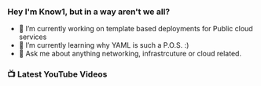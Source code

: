 ### Hey I'm Know1, but in a way aren't we all?

- 🔭 I’m currently working on template based deployments for Public cloud services
- 🌱 I’m currently learning why YAML is such a P.O.S. :)
- 💬 Ask me about anything networking, infrastrcuture or cloud related. 

### 📺 Latest YouTube Videos

<!-- YOUTUBE:START -->
<!-- YOUTUBE:END -->